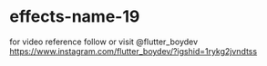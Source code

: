 # effects-name-19
for video reference follow or visit @flutter_boydev
https://www.instagram.com/flutter_boydev/?igshid=1rykg2jvndtss
